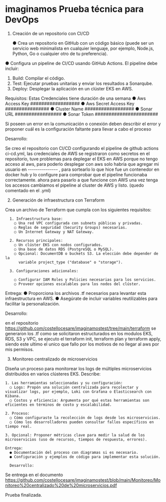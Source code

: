 # imaginamos Prueba técnica para DevOps

1. Creación de un repositorio con CI/CD
   
    ● Crea un repositorio en GitHub con un código básico (puede ser un servicio web
minimalista en cualquier lenguaje, por ejemplo, Node.js, Python, Go o cualquier
otro de tu preferencia).

● Configura un pipeline de CI/CD usando GitHub Actions. El pipeline debe incluir:

  1. Build: Compilar el código.
  2. Test: Ejecutar pruebas unitarias y enviar los resultados a Sonarqube.
  3. Deploy: Desplegar la aplicación en un clúster EKS en AWS.
  
  
  Requisitos:
    Estas Credenciales tiene duración de una semana
      ● Aws Access Key ##################
      ● Aws Secret Access Key  ################
      ● Cluster Name ##################
      ● Sonar URL #################
      ● Sonar Token #######################
      
Si poseen un error en la comunicación o conexión deben describir el error y
proponer cuál es la configuración faltante para llevar a cabo el proceso

Desarrollo:

Se creo el repositorio con CI/CD configurando el pipeline de github actions ci-cd.yml, las credenciales de AWS se registraron como secretos en el repositorio, tuve problemas para deplegar el EKS en AWS porque no tengo acceso al aws, para poderlo desplegar con aws solo habria que agregar mi usuario en --------------- , para sortearlo lo que hice fue un contenedor en docker hub y lo configure para comprobar que el pipeline funcionaba correctamente. ahora para pasarlo a que funcione con AWS una vez tenga los accesos cambiamos el pipeline al cluster de AWS y listo. (quedo comentado en el .yml)


2. Generación de infraestructura con Terraform
   
  Crea un archivo de Terraform que cumpla con los siguientes requisitos:
  
      1. Infraestructura base:
        ○ Una red VPC configurada con subnets públicas y privadas.
        ○ Reglas de seguridad (Security Groups) necesarias.
        ○ Un Internet Gateway y NAT Gateway.
        
      2. Recursos principales:
        ○ Un clúster EKS con nodos configurados.
        ○ Una base de datos RDS (PostgreSQL o MySQL).
        ○ Opcional: DocumentDB o buckets S3. La elección debe depender de la
          variable project_type ("database" o "storage").

      3. Configuraciones adicionales:

        ○ Configurar IAM Roles y Policies necesarias para los servicios.
        ○ Proveer opciones escalables para los nodos del clúster.
        
Entrega:
  ● Proporciona los archivos .tf necesarios para levantar esta infraestructura en
AWS.
  ● Asegúrate de incluir variables reutilizables para facilitar la personalización.


  Desarrollo: 

en el repositorio https://github.com/costellocesare/imaginamostest/tree/main/terraform se generaron los .tf como se solicitaron estructurados en los modulos EKS, RDS, S3 y VPC, se ejecuto el terraform init, terraform plan y terraform apply, siendo este ultimo el unico que fallo por los motivos de no llegar al aws por mis permisos.

3. Monitoreo centralizado de microservicios
   
  Diseña un proceso para monitorear los logs de múltiples microservicios distribuidos en varios clústeres EKS. Describe:
  
    1. Las herramientas seleccionadas y su configuración:
      ○ Logs: Propón una solución centralizada para recolectar y visualizar logs, por ejemplo, Loki con Grafana o Elasticsearch con Kibana.
      ○ Costos y eficiencia: Argumenta por qué estas herramientas son eficientes en términos de costo y escalabilidad.

    2. Proceso:
      ○ Cómo configuraste la recolección de logs desde los microservicios.
      ○ Cómo los desarrolladores pueden consultar fallos específicos en tiempo real.

    3. Opcional: Proponer métricas clave para medir la salud de los microservicios (uso de recursos, tiempos de respuesta, errores).

    Entrega:
      ● Documentación del proceso con diagramas si es necesario.
      ● Configuración y ejemplos de código para implementar esta solución.

      Desarrollo: 
Se entrega en el documento https://github.com/costellocesare/imaginamostest/blob/main/Monitoreo/Monitoreo%20centralizado%20de%20microservicios.pdf


Prueba finalizada.
